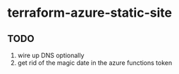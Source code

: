 # terraform-azure-static-site

## TODO

1. wire up DNS optionally
1. get rid of the magic date in the azure functions token
